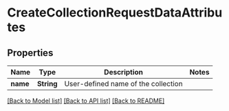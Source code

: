 # CreateCollectionRequestDataAttributes

## Properties

Name | Type | Description | Notes
------------ | ------------- | ------------- | -------------
**name** | **String** | User-defined name of the collection | 

[[Back to Model list]](../README.md#documentation-for-models) [[Back to API list]](../README.md#documentation-for-api-endpoints) [[Back to README]](../README.md)


